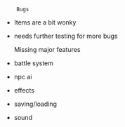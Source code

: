         Bugs
 - Items are a bit wonky      
 - needs further testing for more bugs

    Missing major features
 - battle system
 - npc ai
 - effects
 - saving/loading
 - sound
